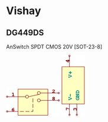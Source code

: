 # Vishay

## DG449DS
AnSwitch SPDT CMOS 20V [SOT-23-8]

![DG449DS__1__1](/images/maxim__DG419CJ__1__1.png?raw=true) 
![DG449DS__2__1](/images/Vishay__DG449DS__2__1.png?raw=true) 

